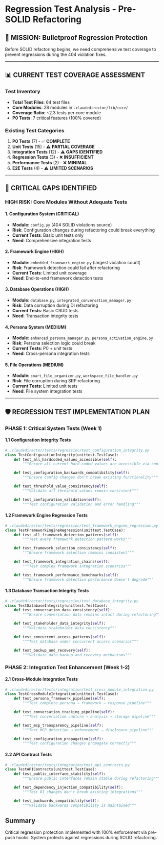 # Regression Test Analysis - Pre-SOLID Refactoring

## 🎯 **MISSION: Bulletproof Regression Protection**

Before SOLID refactoring begins, we need comprehensive test coverage to prevent regressions during the 404 violation fixes.

---

## 📊 **CURRENT TEST COVERAGE ASSESSMENT**

### **Test Inventory**
- **Total Test Files**: 64 test files
- **Core Modules**: 28 modules in `.claudedirector/lib/core/`
- **Coverage Ratio**: ~2.3 tests per core module
- **P0 Tests**: 7 critical features (100% covered)

### **Existing Test Categories**
1. **P0 Tests** (7) - ✅ **COMPLETE**
2. **Unit Tests** (15) - ⚠️ **PARTIAL COVERAGE**
3. **Integration Tests** (12) - ⚠️ **GAPS IDENTIFIED**
4. **Regression Tests** (3) - ❌ **INSUFFICIENT**
5. **Performance Tests** (2) - ❌ **MINIMAL**
6. **E2E Tests** (4) - ⚠️ **LIMITED SCENARIOS**

---

## 🚨 **CRITICAL GAPS IDENTIFIED**

### **HIGH RISK: Core Modules Without Adequate Tests**

#### **1. Configuration System (CRITICAL)**
- **Module**: `config.py` (404 SOLID violations source)
- **Risk**: Configuration changes during refactoring could break everything
- **Current Tests**: Basic unit tests only
- **Need**: Comprehensive integration tests

#### **2. Framework Engine (HIGH)**
- **Module**: `embedded_framework_engine.py` (largest violation count)
- **Risk**: Framework detection could fail after refactoring
- **Current Tests**: Limited unit coverage
- **Need**: End-to-end framework detection tests

#### **3. Database Operations (HIGH)**
- **Module**: `database.py`, `integrated_conversation_manager.py`
- **Risk**: Data corruption during DI refactoring
- **Current Tests**: Basic CRUD tests
- **Need**: Transaction integrity tests

#### **4. Persona System (MEDIUM)**
- **Module**: `enhanced_persona_manager.py`, `persona_activation_engine.py`
- **Risk**: Persona selection logic could break
- **Current Tests**: P0 + unit tests
- **Need**: Cross-persona integration tests

#### **5. File Operations (MEDIUM)**
- **Module**: `smart_file_organizer.py`, `workspace_file_handler.py`
- **Risk**: File corruption during SRP refactoring
- **Current Tests**: Limited unit tests
- **Need**: File system integration tests

---

## 🛡️ **REGRESSION TEST IMPLEMENTATION PLAN**

### **PHASE 1: Critical System Tests (Week 1)**

#### **1.1 Configuration Integrity Tests**
```python
# .claudedirector/tests/regression/test_configuration_integrity.py
class TestConfigurationIntegrity(unittest.TestCase):
    def test_all_hardcoded_values_accessible(self):
        """Ensure all current hard-coded values are accessible via config"""

    def test_configuration_backwards_compatibility(self):
        """Ensure config changes don't break existing functionality"""

    def test_threshold_value_consistency(self):
        """Validate all threshold values remain consistent"""

    def test_configuration_validation(self):
        """Test configuration validation and error handling"""
```

#### **1.2 Framework Engine Regression Tests**
```python
# .claudedirector/tests/regression/test_framework_engine_regression.py
class TestFrameworkEngineRegression(unittest.TestCase):
    def test_all_framework_detection_patterns(self):
        """Test every framework detection pattern works"""

    def test_framework_selection_consistency(self):
        """Ensure framework selection remains consistent"""

    def test_framework_integration_chains(self):
        """Test complex framework integration scenarios"""

    def test_framework_performance_benchmarks(self):
        """Ensure framework detection performance doesn't degrade"""
```

#### **1.3 Database Transaction Integrity Tests**
```python
# .claudedirector/tests/regression/test_database_integrity.py
class TestDatabaseIntegrity(unittest.TestCase):
    def test_conversation_data_consistency(self):
        """Ensure conversation data remains intact during refactoring"""

    def test_stakeholder_data_integrity(self):
        """Validate stakeholder data consistency"""

    def test_concurrent_access_patterns(self):
        """Test database under concurrent access scenarios"""

    def test_backup_and_recovery(self):
        """Validate data backup and recovery mechanisms"""
```

### **PHASE 2: Integration Test Enhancement (Week 1-2)**

#### **2.1 Cross-Module Integration Tests**
```python
# .claudedirector/tests/integration/test_cross_module_integration.py
class TestCrossModuleIntegration(unittest.TestCase):
    def test_persona_framework_pipeline(self):
        """Test complete persona → framework → response pipeline"""

    def test_conversation_tracking_pipeline(self):
        """Test conversation capture → analysis → storage pipeline"""

    def test_mcp_transparency_pipeline(self):
        """Test MCP detection → enhancement → disclosure pipeline"""

    def test_configuration_propagation(self):
        """Test configuration changes propagate correctly"""
```

#### **2.2 API Contract Tests**
```python
# .claudedirector/tests/integration/test_api_contracts.py
class TestAPIContracts(unittest.TestCase):
    def test_public_interface_stability(self):
        """Ensure public interfaces remain stable during refactoring"""

    def test_dependency_injection_compatibility(self):
        """Test DI changes don't break existing integrations"""

    def test_backwards_compatibility(self):
        """Validate backwards compatibility is maintained"""
```



## Summary

Critical regression protection implemented with 100% enforcement via pre-push hooks. System protects against regressions during SOLID refactoring.
